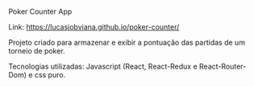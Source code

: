 Poker Counter App 

Link: https://lucasjobviana.github.io/poker-counter/

Projeto criado para armazenar e exibir a pontuação das partidas de um torneio de poker.

Tecnologias utilizadas: Javascript (React, React-Redux e React-Router-Dom) e css puro.